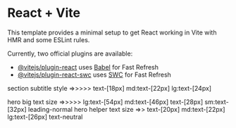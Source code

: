 # React + Vite

This template provides a minimal setup to get React working in Vite with HMR and some ESLint rules.

Currently, two official plugins are available:

- [@vitejs/plugin-react](https://github.com/vitejs/vite-plugin-react/blob/main/packages/plugin-react/README.md) uses [Babel](https://babeljs.io/) for Fast Refresh
- [@vitejs/plugin-react-swc](https://github.com/vitejs/vite-plugin-react-swc) uses [SWC](https://swc.rs/) for Fast Refresh

section subtitle style =>>>>> text-[18px] md:text-[22px] lg:text-[24px]

hero big text size =>>>>> lg:text-[54px] md:text-[46px] text-[28px] sm:text-[32px] leading-normal
hero helper text size =>> text-[20px] md:text-[22px] lg:text-[26px] text-neutral
